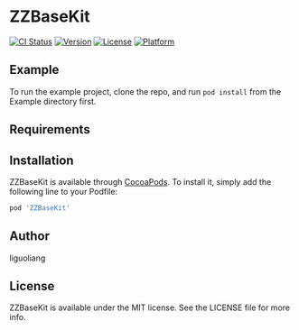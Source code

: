 # ZZBaseKit

[![CI Status](https://img.shields.io/travis/185226139@qq.com/ZZBaseKit.svg?style=flat)](https://travis-ci.org/185226139@qq.com/ZZBaseKit)
[![Version](https://img.shields.io/cocoapods/v/ZZBaseKit.svg?style=flat)](https://cocoapods.org/pods/ZZBaseKit)
[![License](https://img.shields.io/cocoapods/l/ZZBaseKit.svg?style=flat)](https://cocoapods.org/pods/ZZBaseKit)
[![Platform](https://img.shields.io/cocoapods/p/ZZBaseKit.svg?style=flat)](https://cocoapods.org/pods/ZZBaseKit)

## Example

To run the example project, clone the repo, and run `pod install` from the Example directory first.

## Requirements

## Installation

ZZBaseKit is available through [CocoaPods](https://cocoapods.org). To install
it, simply add the following line to your Podfile:

```ruby
pod 'ZZBaseKit'
```

## Author

liguoliang

## License

ZZBaseKit is available under the MIT license. See the LICENSE file for more info.
